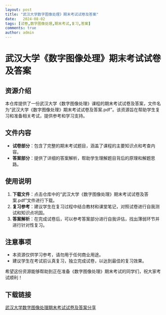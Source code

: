 ```yaml
---
layout: post
title: "武汉大学数字图像处理》期末考试试卷及答案"
date:   2024-08-02
tags: [试卷,数字图像处理,期末考试,复习,答案]
comments: true
author: admin
---
```

# 武汉大学《数字图像处理》期末考试试卷及答案

## 资源介绍

本仓库提供了一份武汉大学《数字图像处理》课程的期末考试试卷及答案，文件名为“武汉大学《数字图像处理》期末考试试卷及答案.pdf”。该资源旨在帮助学生复习和准备相关考试，提供参考和学习支持。

## 文件内容

- **试卷部分**：包含了完整的期末考试题目，涵盖了课程的主要知识点和考查内容。
- **答案部分**：提供了详细的答案解析，帮助学生理解题目背后的原理和解题思路。

## 使用说明

1. **下载文件**：点击仓库中的“武汉大学《数字图像处理》期末考试试卷及答案.pdf”文件进行下载。
2. **复习参考**：建议学生在复习过程中结合教材和课堂笔记，对照试卷进行自我测试和知识点巩固。
3. **答案解析**：在完成试卷后，可以参考答案部分进行自我评估，找出薄弱环节并进行针对性复习。

## 注意事项

- 本资源仅供学习参考，请勿用于任何商业用途。
- 建议学生在考试前认真复习，独立完成试卷，以达到最佳的复习效果。

希望这份资源能够帮助到正在准备《数字图像处理》期末考试的同学们，祝大家考试顺利！

## 下载链接

[武汉大学数字图像处理期末考试试卷及答案分享](https://pan.quark.cn/s/03413df30acf)